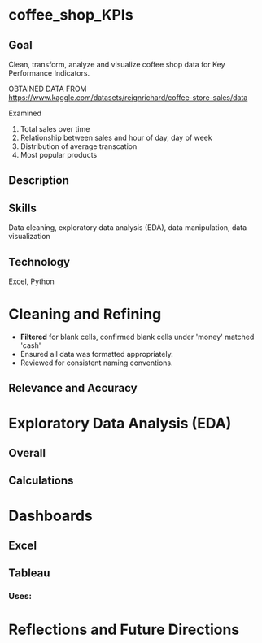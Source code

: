 # coffee_shop_KPIs

## **Goal**
Clean, transform, analyze and visualize coffee shop data for Key Performance Indicators.

OBTAINED DATA FROM https://www.kaggle.com/datasets/reignrichard/coffee-store-sales/data 

Examined
1. Total sales over time
2. Relationship between sales and hour of day, day of week
3. Distribution of average transcation
4. Most popular products

## Description

## Skills
Data cleaning, exploratory data analysis (EDA), data manipulation, data visualization

## Technology
Excel, Python

# Cleaning and Refining
- **Filtered** for blank cells, confirmed blank cells under 'money' matched 'cash' 
- Ensured all data was formatted appropriately. 
- Reviewed for consistent naming conventions.

## Relevance and Accuracy


# Exploratory Data Analysis (EDA)

## Overall


## Calculations


  # Dashboards

  ## Excel


  ## Tableau


  ### Uses: 


  # Reflections and Future Directions


